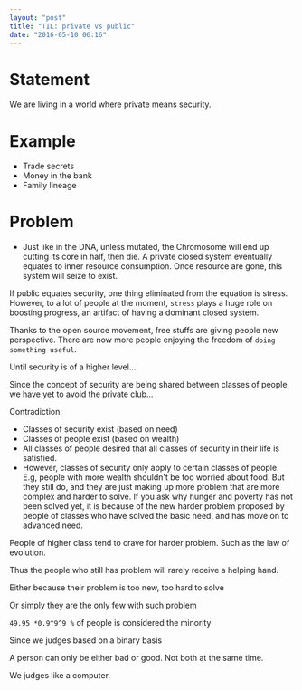 ```yaml
---
layout: "post"
title: "TIL: private vs public"
date: "2016-05-10 06:16"
---
```


# Statement

  We are living in a world where private means security.

# Example

  + Trade secrets
  + Money in the bank
  + Family lineage

# Problem

  + Just like in the DNA, unless mutated, the Chromosome will end up cutting its core in half, then die. A private closed system eventually equates to inner resource consumption. Once resource are gone, this system will seize to exist.

If public equates security, one thing eliminated from the equation is stress. However, to a lot of people at the moment, `stress` plays a huge role on boosting progress, an artifact of having a dominant closed system.

Thanks to the open source movement, free stuffs are giving people new perspective. There are now more people enjoying the freedom of `doing something useful`.

Until security is of a higher level...

Since the concept of security are being shared between classes of people, we have yet to avoid the private club...

Contradiction:
+ Classes of security exist (based on need)
+ Classes of people exist (based on wealth)
+ All classes of people desired that all classes of security in their life is satisfied.
+ However, classes of security only apply to certain classes of people. E.g, people with more wealth shouldn't be too worried about food. But they still do, and they are just making up more problem that are more complex and harder to solve. If you ask why hunger and poverty has not been solved yet, it is because of the new harder problem proposed by people of classes who have solved the basic need, and has move on to advanced need.

People of higher class tend to crave for harder problem. Such as the law of evolution.

Thus the people who still has problem will rarely receive a helping hand.

Either because their problem is too new, too hard to solve

Or simply they are the only few with such problem

`49.95 *0.9^9^9 %` of people is considered the minority

Since we judges based on a binary basis

A person can only be either bad or good. Not both at the same time.

We judges like a computer.
